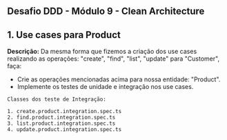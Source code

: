 ## Desafio DDD - Módulo 9 - Clean Architecture

## 1. Use cases para Product


**Descrição:** Da mesma forma que fizemos a criação dos use cases realizando as operações: "create", "find", "list", "update" para "Customer", faça:

* Crie as operações mencionadas acima para nossa entidade: "Product".
* Implemente os testes de unidade e integração nos use cases.

```
Classes dos teste de Integração:

1. create.product.integration.spec.ts
2. find.product.integration.spec.ts
3. list.product.integration.spec.ts
4. update.product.integration.spec.ts
```


